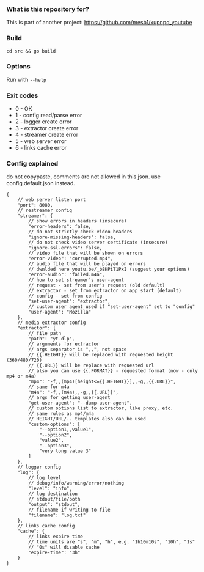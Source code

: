 ### What is this repository for? ###

This is part of another project: https://github.com/mesb1/xupnpd_youtube

### Build ###

`cd src && go build`

### Options ###

Run with `--help`

### Exit codes ###

  - 0 - OK
  - 1 - config read/parse error
  - 2 - logger create error
  - 3 - extractor create error
  - 4 - streamer create error
  - 5 - web server error
  - 6 - links cache error

### Config explained ###
do not copypaste, comments are not allowed in this json.
use config.default.json instead.

```jsonc
{
    // web server listen port
    "port": 8080,
    // restreamer config
    "streamer": {
        // show errors in headers (insecure)
        "error-headers": false,
        // do not strictly check video headers
        "ignore-missing-headers": false,
        // do not check video server certificate (insecure)
        "ignore-ssl-errors": false,
        // video file that will be shown on errors
        "error-video": "corrupted.mp4",
        // audio file that will be played on errors
        // dwnlded here youtu.be/_b8KPiT1PxI (suggest your options)
        "error-audio": "failed.m4a",
        // how to set streamer's user-agent
        // request - set from user's request (old default)
        // extractor - set from extractor on app start (default)
        // config - set from config
        "set-user-agent": "extractor",
        // custom user agent used if "set-user-agent" set to "config"
        "user-agent": "Mozilla"
    },
    // media extractor config
    "extractor": {
        // file path
        "path": "yt-dlp",
        // arguments for extractor
        // args separator is ",,", not space
        // {{.HEIGHT}} will be replaced with requested height (360/480/720)
        // {{.URL}} will be replace with requested url
        // also you can use {{.FORMAT}} - requested format (now - only mp4 or m4a)
        "mp4": "-f,,(mp4)[height<={{.HEIGHT}}],,-g,,{{.URL}}",
        // same for m4a
        "m4a": "-f,,(m4a),,-g,,{{.URL}}",
        // args for getting user-agent
        "get-user-agent": "--dump-user-agent",
        // custom options list to extractor, like proxy, etc.
        // same rules as mp4/m4a
        // HEIGHT/URL/.. templates also can be used 
        "custom-options": [
            "--option1,,value1",
            "--option2",
            "value2",
            "--option3",
            "very long value 3"
        ]
    },
    // logger config
    "log": {
        // log level
        // debug/info/warning/error/nothing
        "level": "info",
        // log destination
        // stdout/file/both
        "output": "stdout",
        // filename if writing to file
        "filename": "log.txt"
    },
    // links cache config
    "cache": {
        // links expire time
        // time units are "s", "m", "h", e.g. "1h10m10s", "10h", "1s"
        // "0s" will disable cache
        "expire-time": "3h"
    }   
}
